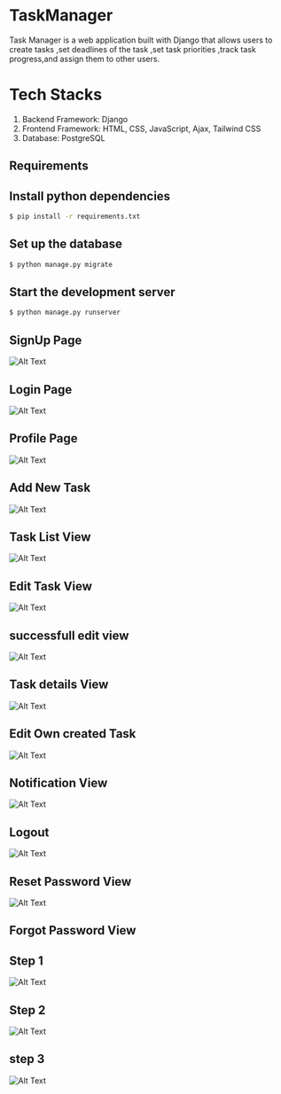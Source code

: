 # TaskManager
Task Manager is a web application built with Django that allows users to create tasks ,set deadlines of the task ,set task priorities ,track task progress,and assign them to other users. 

# Tech Stacks
1. Backend Framework: Django
2. Frontend Framework: HTML, CSS, JavaScript, Ajax, Tailwind CSS
3. Database: PostgreSQL

## Requirements

## Install python dependencies

```bash
$ pip install -r requirements.txt
```

## Set up the database

```bash
$ python manage.py migrate
```

## Start the development server

```bash
$ python manage.py runserver
```

## SignUp Page
![Alt Text](https://github.com/empiricinfotech/taskmanagementsystem/assets/135001561/6b0ba74a-f6c6-4d1f-8471-420819db97f4)

## Login Page
![Alt Text](https://github.com/empiricinfotech/taskmanagementsystem/assets/135001561/06df3d19-e4a2-47db-bf7c-8830384e283b)

## Profile Page
![Alt Text](https://github.com/empiricinfotech/taskmanagementsystem/assets/135001561/5fc6a023-d97a-4241-b882-ec37ae91447f)

## Add New Task 
![Alt Text](https://github.com/empiricinfotech/taskmanagementsystem/assets/135001561/a6013c08-420c-41a9-829d-f6f9bf79a37f)

## Task List View
![Alt Text](https://github.com/empiricinfotech/taskmanagementsystem/assets/135001561/5897d0ff-48e8-40ea-a9b4-167fd437758a)

## Edit Task View
![Alt Text](https://github.com/empiricinfotech/taskmanagementsystem/assets/135001561/f9f83aa6-59cf-4a3c-a621-3dc262d4e369)

## successfull edit view
![Alt Text](https://github.com/empiricinfotech/taskmanagementsystem/assets/135001561/995d1f95-eac1-4dd6-8eec-14b1fc099f77)

## Task details View
![Alt Text](https://github.com/empiricinfotech/taskmanagementsystem/assets/135001561/bd58adc3-25b8-4d1b-8a3a-460522146401)

## Edit Own created Task
![Alt Text](https://github.com/empiricinfotech/taskmanagementsystem/assets/135001561/53b80639-aec9-45b6-991c-2207cffc921d)

## Notification View
![Alt Text](https://github.com/empiricinfotech/taskmanagementsystem/assets/135001561/774da139-419f-46f6-b3a9-a26f99df0991)

## Logout 
![Alt Text](https://github.com/empiricinfotech/taskmanagementsystem/assets/135001561/fd2b9c1d-ae0c-43d2-82bd-4d15034525fb)

## Reset Password View
![Alt Text](https://github.com/empiricinfotech/taskmanagementsystem/assets/135001561/9379ad6f-f76b-4cae-b2b2-50e32e4ac393)

## Forgot Password View
## Step 1
![Alt Text](https://github.com/empiricinfotech/taskmanagementsystem/assets/135001561/859696d1-df3b-4860-83ba-8644a7f1ffa4)

## Step 2
![Alt Text](https://github.com/empiricinfotech/taskmanagementsystem/assets/135001561/55a54765-e2f6-4015-8843-843773bfa1f9)

## step 3
![Alt Text](https://github.com/empiricinfotech/taskmanagementsystem/assets/135001561/7cf1bbe0-5326-4d2c-9f93-6c073c2807db)





